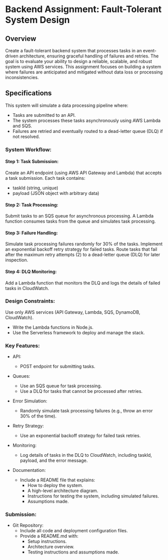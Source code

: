# Backend Assignment: Fault-Tolerant System Design

## Overview

Create a fault-tolerant backend system that processes tasks in an event-driven architecture, ensuring graceful handling of failures and retries. The goal is to evaluate your ability to design a reliable, scalable, and robust system using AWS services. This assignment focuses on building a system where failures are anticipated and mitigated without data loss or processing inconsistencies.

## Specifications

This system will simulate a data processing pipeline where:

- Tasks are submitted to an API.
- The system processes these tasks asynchronously using AWS Lambda and SQS.
- Failures are retried and eventually routed to a dead-letter queue (DLQ) if not resolved.

### System Workflow:

#### Step 1: Task Submission:

Create an API endpoint (using AWS API Gateway and Lambda) that accepts a task submission. Each task contains:

- taskId (string, unique)
- payload (JSON object with arbitrary data)

#### Step 2: Task Processing:

Submit tasks to an SQS queue for asynchronous processing.
A Lambda function consumes tasks from the queue and simulates task processing.

#### Step 3: Failure Handling:

Simulate task processing failures randomly for 30% of the tasks.
Implement an exponential backoff retry strategy for failed tasks.
Route tasks that fail after the maximum retry attempts (2) to a dead-letter queue (DLQ) for later inspection.

#### Step 4: DLQ Monitoring:

Add a Lambda function that monitors the DLQ and logs the details of failed tasks in CloudWatch.

### Design Constraints:

Use only AWS services (API Gateway, Lambda, SQS, DynamoDB, CloudWatch).

- Write the Lambda functions in Node.js.
- Use the Serverless framework to deploy and manage the stack.

### Key Features:

- API:
  - POST endpoint for submitting tasks.

- Queues:
  - Use an SQS queue for task processing.
  - Use a DLQ for tasks that cannot be processed after retries.

- Error Simulation:
  - Randomly simulate task processing failures (e.g., throw an error 30% of the time).

- Retry Strategy:
  - Use an exponential backoff strategy for failed task retries.

- Monitoring:
  - Log details of tasks in the DLQ to CloudWatch, including taskId, payload, and the error message.

- Documentation:
  - Include a README file that explains:
    - How to deploy the system.
    - A high-level architecture diagram.
    - Instructions for testing the system, including simulated failures.
    - Assumptions made.

### Submission:

- Git Repository:
  - Include all code and deployment configuration files.
  - Provide a README.md with:
    - Setup instructions.
    - Architecture overview.
    - Testing instructions and assumptions made.
